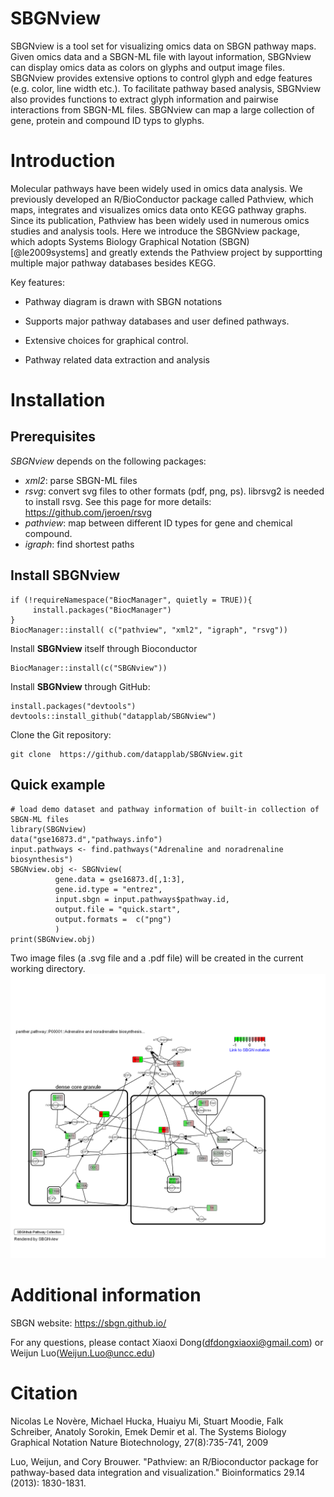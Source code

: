 
# SBGNview
SBGNview is a tool set for visualizing omics data on SBGN pathway maps.  Given omics data and a SBGN-ML file with layout information, SBGNview can display omics data as colors on glyphs and output image files. SBGNview provides extensive options to control glyph and edge features  (e.g. color, line width etc.). To facilitate pathway based analysis, SBGNview also provides functions to extract glyph information and pairwise interactions from SBGN-ML files. SBGNview can map a large collection of gene, protein and compound ID typs to glyphs.  


# Introduction
Molecular pathways have been widely used in omics data analysis. We previously developed an R/BioConductor package called Pathview, which maps, integrates and visualizes omics data onto KEGG pathway graphs. Since its publication, Pathview has been widely used in numerous omics studies and analysis tools. Here we introduce the SBGNview package, which adopts Systems Biology Graphical Notation (SBGN)[@le2009systems] and greatly extends the Pathview project by supportting multiple major pathway databases besides KEGG.

Key features:

* Pathway diagram is drawn with SBGN notations 

* Supports major pathway databases and user defined pathways. 

* Extensive choices for graphical control. 

* Pathway related data extraction and analysis

# Installation

## Prerequisites
*SBGNview* depends on the following packages:

* *xml2*: parse SBGN-ML files
* *rsvg*: convert svg files to other formats (pdf, png, ps). librsvg2 is needed to install rsvg. See this page for more details: https://github.com/jeroen/rsvg
* *pathview*: map between different ID types for gene and chemical compound.
* *igraph*: find shortest paths

## Install SBGNview
```{r setup, eval = FALSE}
if (!requireNamespace("BiocManager", quietly = TRUE)){
     install.packages("BiocManager")
}
BiocManager::install( c("pathview", "xml2", "igraph", "rsvg"))
```
Install **SBGNview** itself through Bioconductor 
```{r install, eval = FALSE}
BiocManager::install(c("SBGNview"))
```

Install **SBGNview** through GitHub:
```{r install.1, eval = FALSE}
install.packages("devtools")
devtools::install_github("datapplab/SBGNview")
```
Clone the Git repository:
```{r clone.git, eval = FALSE}
git clone  https://github.com/datapplab/SBGNview.git
```


## Quick example
```{r, echo = TRUE, eval = TRUE, results = 'hide', message = FALSE, warning = FALSE}
# load demo dataset and pathway information of built-in collection of SBGN-ML files
library(SBGNview)
data("gse16873.d","pathways.info")
input.pathways <- find.pathways("Adrenaline and noradrenaline biosynthesis")
SBGNview.obj <- SBGNview(
          gene.data = gse16873.d[,1:3], 
          gene.id.type = "entrez",
          input.sbgn = input.pathways$pathway.id,
          output.file = "quick.start", 
          output.formats =  c("png")
          ) 
print(SBGNview.obj)
```
Two image files (a .svg file and a .pdf file) will be created in the current working directory.
<img src="inst/app/www/quick.start_P00001.png">   

# Additional information
SBGN website: https://sbgn.github.io/

For any questions, please contact Xiaoxi Dong(<dfdongxiaoxi@gmail.com>) or Weijun Luo(<Weijun.Luo@uncc.edu>)

# Citation
Nicolas Le Novère, Michael Hucka, Huaiyu Mi, Stuart Moodie, Falk Schreiber, Anatoly Sorokin, Emek Demir et al. The Systems Biology Graphical Notation Nature Biotechnology, 27(8):735-741, 2009

Luo, Weijun, and Cory Brouwer. "Pathview: an R/Bioconductor package for pathway-based data integration and visualization." Bioinformatics 29.14 (2013): 1830-1831.